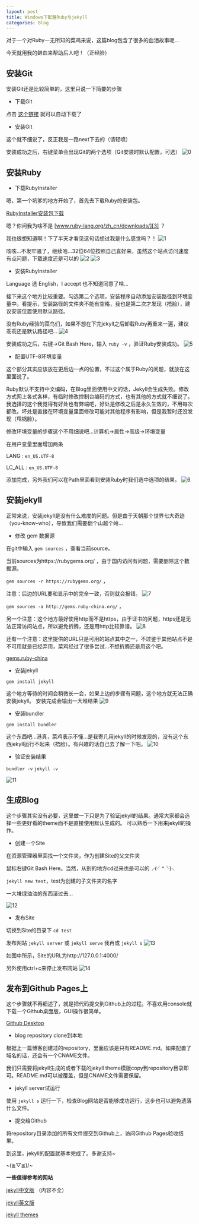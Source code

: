 ```yaml
---
layout: post
title: Windows下配置Ruby与jekyll
categories: Blog
---
```



对于一个对Ruby一无所知的菜鸡来说，这篇blog包含了很多的血泪故事呢...

今天就用我的鲜血来帮助后人吧！（正经脸）

## 安装Git

安装Git还是比较简单的，这里只说一下简要的步骤

* 下载Git

点击 [这个链接][1] 就可以自动下载了

* 安装Git

 这个就不细说了，反正我是一路next下去的（请轻喷）

 安装成功之后，右键菜单会出现Git的两个选项（Git安装时默认配置，可选）
 ![0](/resource/2017-03-13-Ruby-Jekyll/0.png)

## 安装Ruby

* 下载RubyInstaller

嗯，第一个坑爹的地方开始了，首先去下载Ruby的安装包。

[RubyInstaller安装包下载][2]

嗯？你问我为啥不是 [www.ruby-lang.org/zh_cn/downloads/][3] ？

我也很想知道啊！下了半天才看见这句话想过我是什么感觉吗？！
![1](/resource/2017-03-13-Ruby-Jekyll/1.png)

咳咳...不发牢骚了，继续哈...32位64位按照自己喜好来，虽然这个站点访问速度有点问题，下载速度还是可以的
![2](/resource/2017-03-13-Ruby-Jekyll/2.png)
![3](/resource/2017-03-13-Ruby-Jekyll/3.png)

* 安装RubyInstaller

Language 选 English，I accept 也不知道同意了啥...

接下来这个地方比较重要。勾选第二个选项，安装程序自动添加安装路径到环境变量中。看提示，安装路径的文件夹不能有空格，我也是第二次才发现（捂脸），建议安装位置使用默认路径。

没有Ruby经验的菜鸟们，如果不想在下完jekyll之后卸载Ruby再重来一遍，建议乖乖还是默认路径吧...
![4](/resource/2017-03-13-Ruby-Jekyll/4.png)

安装成功之后，右键->Git Bash Here，输入 `ruby -v` ，验证Ruby安装成功。
![5](/resource/2017-03-13-Ruby-Jekyll/5.png)

* 配置UTF-8环境变量

这个部分其实应该放在更后边一点的位置，不过这个属于Ruby的问题，就放在这里面说了。

Ruby默认不支持中文编码，在Blog里面使用中文的话，Jekyll会生成失败。修改方式网上各式各样，有临时修改控制台编码的方式，也有其他的方式就不细说了。
我选择的这个我觉得有好处也有弊端吧，好处是修改之后是永久生效的，不用每次都改。坏处是直接在环境变量里面修改可能对其他程序有影响，但是我暂时还没发现（甩锅脸）。

修改环境变量的步骤这个不用细说吧...计算机->属性->高级->环境变量

在用户变量里面增加两条

LANG : `en_US.UTF-8`

LC_ALL : `en_US.UTF-8`

添加完成，另外我们可以在Path里面看到安装Ruby时我们选中选项的结果。
![6](/resource/2017-03-13-Ruby-Jekyll/6.png)

## 安装jekyll

正常来说，安装jekyll是没有什么难度的问题。但是由于天朝那个世界七大奇迹（you-know-who），导致我们需要翻个山越个岭...

* 修改 gem 数据源

在git中输入 `gem sources` ，查看当前source。

当前sources为https://rubygems.org/ ，由于国内访问有问题，需要删除这个数据源。

`gem sources -r https://rubygems.org/` ，

注意：后边的URL要和显示中的完全一致，否则就会报错。
![7](/resource/2017-03-13-Ruby-Jekyll/7.png)

`gem sources -a http://gems.ruby-china.org/` ，

另一个注意：这个地方最好使用http而不是https，由于证书的问题，https还是无法正常访问站点，所以避免折腾，还是用http比较靠谱。
![8](/resource/2017-03-13-Ruby-Jekyll/8.png)

还有一个注意：这里提供的URL只是可用的站点其中之一，不过鉴于其他站点不是不可用就是已经弃用，菜鸡经过了很多尝试...不想折腾还是用这个吧。

[gems.ruby-china][4]

* 安装jekyll

`gem install jekyll`

这个地方等待的时间会稍微长一会，如果上边的步骤有问题，这个地方就无法正确安装jekyll。
安装完成会输出一大堆结果
![9](/resource/2017-03-13-Ruby-Jekyll/9.png)

* 安装bundler

`gem install bundler`

这个东西吧...港真，菜鸡表示不懂...是我寄几用jekyll的时候发现的，没有这个东西jekyll运行不起来（捂脸）。有兴趣的话自己去了解一下吧。
![10](/resource/2017-03-13-Ruby-Jekyll/10.png)

* 验证安装结果

`bundler -v`
`jekyll -v`

![11](/resource/2017-03-13-Ruby-Jekyll/11.png)

## 生成Blog

这个步骤其实没有必要，这里做一下只是为了验证jekyll的结果。通常大家都会选择一些更好看的theme而不是直接使用默认生成的。
可以熟悉一下用来jekyll的操作。

* 创建一个Site

在资源管理器里面找一个文件夹，作为创建Site的父文件夹

鼠标右键Git Bash Here。当然，从别的地方cd过来也是可以的╭(╯^╰)╮

`jekyll new test`，test为创建的子文件夹的名字

一大堆绿油油的东西滚过去...

![12](/resource/2017-03-13-Ruby-Jekyll/12.png)

* 发布Site

切换到Site的目录下 `cd test`

发布网站 `jekyll server` 或 `jekyll serve` 我再或 `jekyll s`
![13](/resource/2017-03-13-Ruby-Jekyll/13.png)

如图中所示，Site的URL为http://127.0.0.1:4000/

另外使用ctrl+c来停止发布网站
![14](/resource/2017-03-13-Ruby-Jekyll/14.png)

## 发布到Github Pages上

这个步骤就不再细述了，就是把代码提交到Github上的过程。不喜欢用console就下载一个Github桌面版，GUI操作很简单。

[Github Desktop][5]

* blog repository clone到本地

根据上一篇博客创建过的repository，里面应该是只有README.md。如果配置了域名的话，还会有一个CNAME文件。

我们只需要将jekyll生成的或者下载的jekyll theme模版copy到repository目录即可。README.md可以被覆盖，但是CNAME文件需要保留。

* jekyll server试运行

使用 `jekyll s` 运行一下，检查Blog网站是否能够成功运行，这步也可以避免遗落什么文件。

* 提交给Github

将repository目录添加的所有文件提交到Github上，访问Github Pages验收结果。

到这里，jekyll的配置就基本完成了。多谢支持~

~\(≧▽≦)/~

**一些值得参考的网站**

[jekyll中文版][6] （内容不全）

[jekyll英文版][7]

[jekyll themes][8]

[1]: https://git-scm.com/download/win
[2]: http://rubyinstaller.org/downloads/
[3]: http://www.ruby-lang.org/zh_cn/downloads/
[4]: http://gems.ruby-china.org/
[5]: https://desktop.github.com/
[6]: http://jekyll.com.cn/
[7]: http://jekyllrb.com/
[8]: http://jekyllthemes.org/